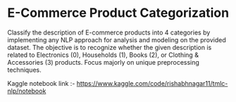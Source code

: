 # E-Commerce Product Categorization

Classify the description of E-commerce products into 4 categories by implementing any NLP approach for analysis and modeling on the provided dataset. The objective is to recognize whether the given description is related to Electronics (0), Households (1), Books (2), or Clothing & Accessories (3) products. Focus majorly on unique preprocessing techniques.

Kaggle notebook link :- https://www.kaggle.com/code/rishabhnagar11/tmlc-nlp/notebook
